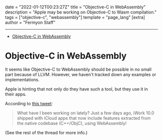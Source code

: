 date = "2022-01-12T00:23:27Z"
title = "Objective-C in WebAssembly"
description = "Apple may be working on Objective-C to Wasm compilation."
tags = ["objective-c", "webassembly"]
template = "page_lang"
[extra]
author = "Fermyon Staff"

---

- [Objective-C in WebAssembly](#objective-c-in-webassembly)

# Objective-C in WebAssembly

It seems like Objective-C to WebAssembly should be possible in no small part because of LLVM.
However, we haven't tracked down any examples or implementations.

Apple is hinting that not only do they have such a tool, but they use it in their apps.

According to [this tweet](https://twitter.com/lrz/status/1250453967957561344?s=20):

> What have I been working on lately? Just a few days ago, iWork 10.0 shipped with iCloud apps that now include features extracted from the native codebase (C++/ObjC), using WebAssembly!

(See the rest of the thread for more info.)

